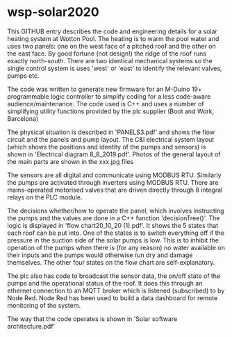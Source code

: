 # wsp-solar2020
This GITHUB entry describes the code and engineering details for a solar heating system at Wotton Pool.  The heating is to warm the pool water and uses two panels: one on the west face of a pitched roof and the other on the east face.  By good fortune (not design!) the ridge of the roof runs exactly north-south.  There are two identical mechanical systems so the single control system is uses 'west' or 'east' to identify the relevant valves, pumps etc.

The code was written to generate new firmware for an M-Duino 19+ programmable logic controller to simplify coding for a less code-aware audience/maintenance.  The code used is C++ and uses a number of simplifying utility functions provided by the plc supplier (Boot and Work, Barcelona)

The physical situation is described in 'PANELS3.pdf' and shows the flow circuit and the panels and pump layout.  The C&I electrical system layout (which shows the positions and identity of the pumps and sensors) is shown in 'Electrical diagram 8_8_2019.pdf'.  Photos of the general layout of the main parts are shown in the xxx.jpg files

The sensors are all digital and communicate using MODBUS RTU.  Similarly the pumps are activated through inverters using MODBUS RTU.  There are mains-operated motorised valves that are driven directly through 8 integral relays on the PLC module.

The decisions whether/how to operate the panel, which involves instructing the pumps and the valves are done in a C++ function 'decisionTree()'.  The logic is displayed in 'flow chart20_10_20 (1).pdf'. It shows the 5 states that each roof can be put into. One of the states is to switch everything off if the pressure in the suction side of the solar pumps is low.  This is to inhibit the operation of the pumps when there is (for any reason) no water available on their inputs and the pumps would otherwise run dry and damage themselves.  The other four states on the flow chart are self-explanatory.

The plc also has code to broadcast the sensor data, the on/off state of the pumps and the operational status of the roof.  It does this through an ethernet connection to an MQTT broker which is listened (subscribed) to by Node Red.  Node Red has been used to build a data dashboard for remote monitoring of the system.

The way that the code operates is shown in 'Solar software architecture.pdf'
